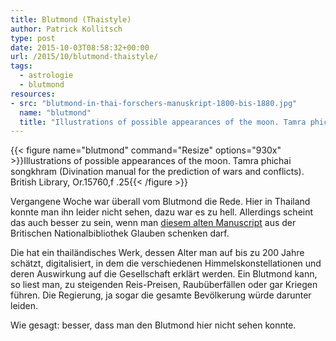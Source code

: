 ```yaml
---
title: Blutmond (Thaistyle)
author: Patrick Kollitsch
type: post
date: 2015-10-03T08:58:32+00:00
url: /2015/10/blutmond-thaistyle/
tags:
  - astrologie
  - blutmond
resources:
- src: "blutmond-in-thai-forschers-manuskript-1800-bis-1880.jpg"
  name: "blutmond"
  title: "Illustrations of possible appearances of the moon. Tamra phichai songkhram (Divination manual for the prediction of wars and conflicts). British Library, Or.15760,f .25"
---
```


{{< figure name="blutmond" command="Resize" options="930x" >}}Illustrations of possible appearances of the moon. Tamra phichai songkhram (Divination manual for the prediction of wars and conflicts). British Library, Or.15760,f .25{{< /figure >}}

Vergangene Woche war &uuml;berall vom Blutmond die Rede. Hier in Thailand konnte man ihn leider nicht sehen, dazu war es zu hell. Allerdings scheint das auch besser zu sein, wenn man [diesem alten Manuscript][1] aus der Britischen Nationalbibliothek Glauben schenken darf. 

Die hat ein thail&auml;ndisches Werk, dessen Alter man auf bis zu 200 Jahre sch&auml;tzt, digitalisiert, in dem die verschiedenen Himmelskonstellationen und deren Auswirkung auf die Gesellschaft erkl&auml;rt werden. Ein Blutmond kann, so liest man, zu steigenden Reis-Preisen, Raub&uuml;berf&auml;llen oder gar Kriegen f&uuml;hren. Die Regierung, ja sogar die gesamte Bev&ouml;lkerung w&uuml;rde darunter leiden. 

Wie gesagt: besser, dass man den Blutmond hier nicht sehen konnte.

[1]: http://www.bl.uk/manuscripts/Viewer.aspx?ref=or_15760_f025r